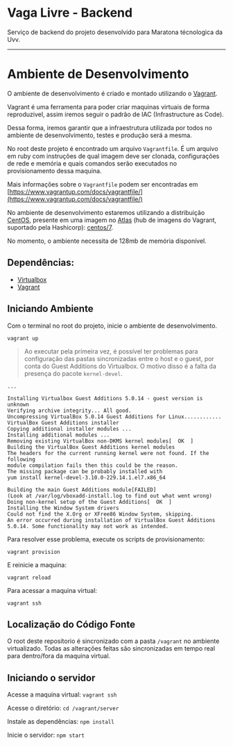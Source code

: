 # Vaga Livre - Backend

Serviço de backend do projeto desenvolvido para Maratona técnologica da Uvv.

---

# Ambiente de Desenvolvimento

O ambiente de desenvolvimento é criado e montado utilizando o [Vagrant](https://vagrantup.com).

Vagrant é uma ferramenta para poder criar maquinas virtuais de forma reproduzivel, assim iremos seguir o padrão de IAC (Infrastructure as Code).

Dessa forma, iremos garantir que a infraestrutura utilizada por todos no ambiente de desenvolvimento, testes e produção será a mesma.

No root deste projeto é encontrado um arquivo `Vagrantfile`. É um arquivo em ruby com instruções de qual imagem deve ser clonada, configurações de rede e memória e quais comandos serão executados no provisionamento dessa maquina.

Mais informações sobre o `Vagrantfile` podem ser encontradas em [https://www.vagrantup.com/docs/vagrantfile/](https://www.vagrantup.com/docs/vagrantfile/)

No ambiente de desenvolvimento estaremos utilizando a distribuição [CentOS](http://www.centos.org/), presente em uma imagem no [Atlas](https://atlas.hashicorp.com/) (hub de imagens do Vagrant, suportado pela Hashicorp): [centos/7](https://atlas.hashicorp.com/centos/boxes/7).

No momento, o ambiente necessita de 128mb de memória disponível.

## Dependências:

 - [Virtualbox](https://www.virtualbox.org/wiki/Downloads)
 - [Vagrant](https://vagrantup.com)

## Iniciando Ambiente

Com o terminal no root do projeto, inicie o ambiente de desenvolvimento.

`vagrant up`

 > Ao executar pela primeira vez, é possível ter problemas para configuração das pastas sincronizadas entre o host e o guest, por conta do Guest Additions do Virtualbox. O motivo disso é a falta da presença do pacote `kernel-devel`.

 ```
 ...

 Installing Virtualbox Guest Additions 5.0.14 - guest version is unknown
Verifying archive integrity... All good.
Uncompressing VirtualBox 5.0.14 Guest Additions for Linux............
VirtualBox Guest Additions installer
Copying additional installer modules ...
Installing additional modules ...
Removing existing VirtualBox non-DKMS kernel modules[  OK  ]
Building the VirtualBox Guest Additions kernel modules
The headers for the current running kernel were not found. If the following
module compilation fails then this could be the reason.
The missing package can be probably installed with
yum install kernel-devel-3.10.0-229.14.1.el7.x86_64

Building the main Guest Additions module[FAILED]
(Look at /var/log/vboxadd-install.log to find out what went wrong)
Doing non-kernel setup of the Guest Additions[  OK  ]
Installing the Window System drivers
Could not find the X.Org or XFree86 Window System, skipping.
An error occurred during installation of VirtualBox Guest Additions 5.0.14. Some functionality may not work as intended.
```

Para resolver esse problema, execute os scripts de provisionamento:

`vagrant provision`

E reinicie a maquina:

`vagrant reload`

Para acessar a maquina virtual:

`vagrant ssh`

## Localização do Código Fonte

O root deste reposítorio é sincronizado com a pasta `/vagrant` no ambiente virtualizado. Todas as alterações feitas são sincronizadas em tempo real para dentro/fora da maquina virtual.

## Iniciando o servidor

Acesse a maquina virtual:
`vagrant ssh`

Acesse o diretório:
`cd /vagrant/server`

Instale as dependências:
`npm install`

Inicie o servidor:
`npm start`
